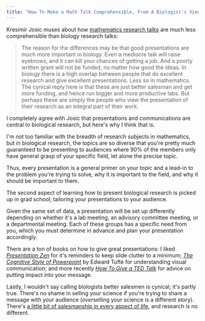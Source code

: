 ```yaml
---
title: "How To Make a Math Talk Comprehensible, From A Biologist's View"
---
```


Kresimir Josic muses about how [mathematics research talks](http://kjosic.wordpress.com/2013/05/01/why-are-mathematics-talks-usually-incomprehensible/) are much less comprehensible than biology research talks:

> The reason for the differences may be that good presentations are much  more important in biology. Even a mediocre talk will raise eyebrows, and  it can kill your chances of getting a job. And a poorly written grant  will not be funded, no matter how good the ideas. In biology there is a  high overlap between people that do excellent research and give  excellent presentations. Less so in mathematics. The cynical reply here  is that these are just better salesman and get more funding, and hence  run bigger and more productive labs. But perhaps these are simply the  people who view the presentation of their research as an integral part  of their work.

I completely agree with Josic that presentations and communications are central to biological research, but here's why I think that is. 

I'm not too familiar with the breadth of research subjects in mathematics, but in biological research, the topics are so diverse that you're pretty much guaranteed to be presenting to audiences where 90% of the members only have general grasp of your specific field, let alone the precise topic.

Thus, every presentation is a general primer on your topic and a lead-in to the problem you're trying to solve, why it is important to the field, and why it should be important to them.

The second aspect of learning how to present biological research is picked up in grad school; tailoring your presentations to your audience.

Given the same set of data, a presentation will be set up differently depending on whether it's a lab meeting, an advisory committee meeting, or a departmental meeting. Each of these groups has a specific need from you, which you must determine in advance and plan your presentation accordingly.

There are a ton of books on how to give great presentations: I liked *<a href="http://www.amazon.com/gp/product/0321811984/ref=as_li_ss_tl?ie=UTF8&amp;camp=1789&amp;creative=390957&amp;creativeASIN=0321811984&amp;linkCode=as2&amp;tag=thechecscie0c-20" target="_blank">Presentation Zen</a>* for it's reminders to keep slide clutter to a minimum; *<a href="http://www.amazon.com/gp/product/0961392169/ref=as_li_ss_tl?ie=UTF8&amp;camp=1789&amp;creative=390957&amp;creativeASIN=0961392169&amp;linkCode=as2&amp;tag=thechecscie0c-20" target="_blank">The Cognitive Style of Powerpoint</a>* by Edward Tufte for understanding visual communication; and more recently *<a href="http://www.amazon.com/gp/product/1468179993/ref=as_li_ss_tl?ie=UTF8&amp;camp=1789&amp;creative=390957&amp;creativeASIN=1468179993&amp;linkCode=as2&amp;tag=thechecscie0c-20" target="_blank">How To Give a TED Talk</a>* for advice on putting impact into your message. 

Lastly, I wouldn't say calling biologists better salesmen is cynical; it's partly true. There's no shame in selling your science if you're trying to share a message with your audience (*over*selling your science is a different story). There's <a href="http://www.amazon.com/gp/product/1594487154/ref=as_li_ss_tl?ie=UTF8&amp;camp=1789&amp;creative=390957&amp;creativeASIN=1594487154&amp;linkCode=as2&amp;tag=thechecscie0c-20" target="_blank">a little bit of salesmanship in every aspect of life</a>, and research is no different.

